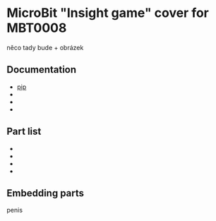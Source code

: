 # MicroBit "Insight game" cover for MBT0008

něco tady bude + obrázek

## Documentation

- [pip](https://pip.pypa.io/en/stable/)
-
-
-

## Part list

-
-
-
-

## Embedding parts

penis
 
